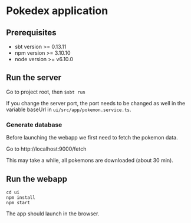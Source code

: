 # Pokedex application

## Prerequisites

* sbt version >= 0.13.11
* npm version >= 3.10.10
* node version >= v6.10.0

## Run the server

Go to project root, then
`$sbt run`

If you change the server port, the port needs to be changed as well in the variable baseUrl in `ui/src/app/pokemon.service.ts`.

### Generate database

Before launching the webapp we first need to fetch the pokemon data.

Go to http://localhost:9000/fetch

This may take a while, all pokemons are downloaded (about 30 min).

## Run the webapp

```
cd ui
npm install
npm start
```

The app should launch in the browser.
